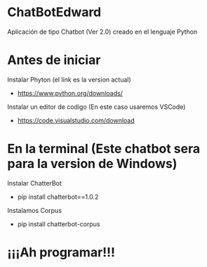 # ChatBotEdward
Aplicación de tipo Chatbot (Ver 2.0) creado en el lenguaje Python

# Antes de iniciar
Instalar Phyton (el link es la version actual)
  - https://www.python.org/downloads/
  
Instalar un editor de codigo (En este caso usaremos VSCode)
  - https://code.visualstudio.com/download
  
# En la terminal (Este chatbot sera para la version de Windows)
Instalar ChatterBot
  - pip install chatterbot==1.0.2
  
Instalamos Corpus
  - pip install chatterbot-corpus
  
# ¡¡¡Ah programar!!!

